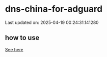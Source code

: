 # dns-china-for-adguard

Last updated on: 2025-04-19 00:24:31.141280

## how to use

[See here](https://github.com/AdguardTeam/AdGuardHome/wiki/Configuration#upstreams-from-file)